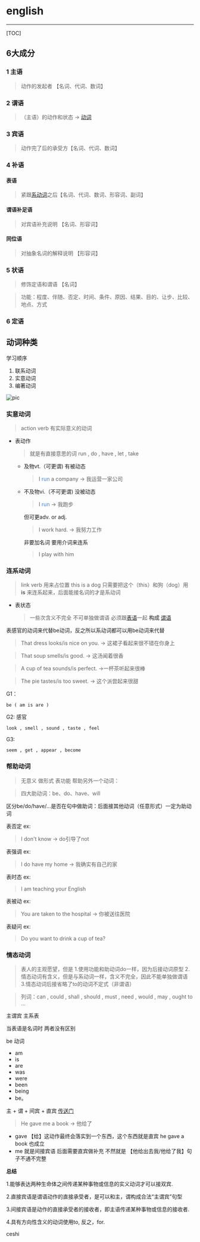 # english
--------
[TOC]

## 6大成分

### 1 主语
 > 动作的发起者 【名词、代词、数词】
### 2 谓语
 > （主语）的动作和状态 -> [动词](#实意动词) 
### 3 宾语
 > 动作完了后的承受方【名词、代词、数词】 
### 4 补语
#### 表语 
 > 紧跟[系动词](#连系动词)之后【名词、代词、数词、形容词、副词】
    
#### 谓语补足语
 > 对宾语补充说明 【名词、形容词】

#### 同位语
 > 对抽象名词的解释说明 【形容词】
### 5 状语
 > 修饰定语和谓语 【名词】
 
 > 功能：程度、伴随、否定、时间、条件、原因、结果、目的、让步、比较、地点、方式
    
### 6 定语





## 动词种类

学习顺序

1. 联系动词
2. 实意动词
3. 编著动词

![pic](https://gitee.com/rehma/pic/raw/master/res/202201140006446.png)
### 实意动词
> action verb 有实际意义的动词 
+ 表动作
    > 就是有直接意思的词 run , do , have , let , take
    - 及物vt.（可更谓) 有被动态
        > I <font color=#4285f4>run</font>  a company -> 我运营一家公司
    - 不及物vi.（不可更谓) 没被动态
        > I <font color=#4285f4>run</font>  -> 我跑步
     
        但可更adv. or adj.
        > I work hard. -> 我努力工作
        
        非要加名词 要用介词来连系
        > I play with him

### 连系动词
> link verb 用来占位置 this is a dog 只需要把这个（this）和狗（dog）用 __is__ 来连系起来，后面能接名词的才是系动词 


+ 表状态 
    > 一些次含义不完全 不可单独做谓语 必须跟[表语](#表语)一起 __构成__ [谓语](#2.谓语)

表感官的动词来代替be动词，反之所以系动词都可以用be动词来代替

> That dress looks/is nice on you. -> 这裙子看起来很不错在你身上

> That soup smells/is good. -> 这汤闻着很香
    
> A cup of tea sounds/is perfect. ->一杯茶听起来很棒

> The pie tastes/is too sweet. -> 这个派尝起来很甜

G1：

    be ( am is are )
    
G2: 感官

    look , smell , sound , taste , feel 

G3:
    
    seem , get , appear , become
    
### 帮助动词
 > 无意义 做形式 表功能 帮助另外一个动词：

 > 四大助动词：be、do、have、will
 
区分be/do/have/...是否在句中做助词：后面接其他动词（任意形式）一定为助动词

表否定 ex:
 > I don't know -> do引导了not

表强调 ex:
 > I do have my home -> 我确实有自己的家
 
表时态 ex:
 > I am teaching your English

表被动 ex:
 > You are taken to the hospital -> 你被送往医院

表疑问 ex:
 > Do you want to drink a cup of tea?
 
### 情态动词
 > 表人的主观愿望，但是 1.使用功能和助动词do一样，因为后接动词原型 2.情态动词有含义，但是与系动词一样，含义不完全，因此不能单独做谓语 3.情态动词后接省略了to的动词不定式（非谓语）
 
 > 列词：can , could , shall , should , must , need , would , may , ought to ...
 
 
主谓宾
主系表

当表语是名词时 两者没有区别

be 动词 
+ am
+ is
+ are
+ was
+ were
+ been
+ being
+ be。

主 + 谓 + 间宾 + 直宾 [传送门](https://zhuanlan.zhihu.com/p/44246213)
> He gave me a book -> 他给了
+ gave 【给】这动作最终会落实到一个东西，这个东西就是直宾 he gave a book 也成立
+ me 就是间接宾语 后面需要直宾做补充 不然就是 【他给出去我/他给了我】句子不通不完整

__总结__ 

1.能够表达两种生命体之间传递某种事物或信息的实义动词才可以接双宾.

2.直接宾语是谓语动作的直接承受者，是可以和主，谓构成合法“主谓宾”句型

3.间接宾语是动作的直接承受者的接收者，即主语传递某种事物或信息的接收者.

4.具有方向性含义的动词使用to, 反之，for.

ceshi
